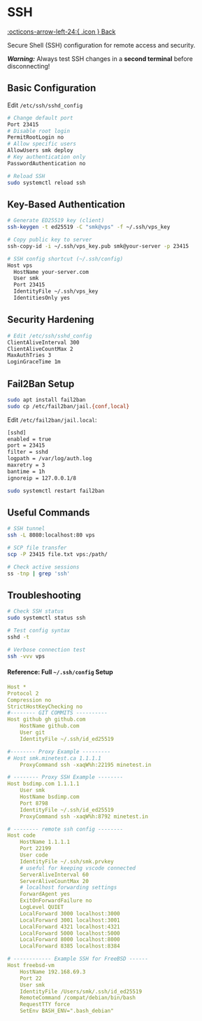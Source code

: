 # SSH

 [:octicons-arrow-left-24:{ .icon } Back](index.md) 

Secure Shell (SSH) configuration for remote access and security.

***Warning:*** Always test SSH changes in a **second terminal** before disconnecting!

## Basic Configuration

Edit `/etc/ssh/sshd_config`

````bash
# Change default port
Port 23415
# Disable root login
PermitRootLogin no
# Allow specific users
AllowUsers smk deploy
# Key authentication only
PasswordAuthentication no
````

````bash
# Reload SSH
sudo systemctl reload ssh
````

## Key-Based Authentication

````bash
# Generate ED25519 key (client)
ssh-keygen -t ed25519 -C "smk@vps" -f ~/.ssh/vps_key

# Copy public key to server
ssh-copy-id -i ~/.ssh/vps_key.pub smk@your-server -p 23415

# SSH config shortcut (~/.ssh/config)
Host vps
  HostName your-server.com
  User smk
  Port 23415
  IdentityFile ~/.ssh/vps_key
  IdentitiesOnly yes
````

## Security Hardening

````bash
# Edit /etc/ssh/sshd_config
ClientAliveInterval 300
ClientAliveCountMax 2
MaxAuthTries 3
LoginGraceTime 1m
````

## Fail2Ban Setup

````bash
sudo apt install fail2ban
sudo cp /etc/fail2ban/jail.{conf,local}
````

Edit `/etc/fail2ban/jail.local`:

````bash
[sshd]
enabled = true
port = 23415
filter = sshd
logpath = /var/log/auth.log
maxretry = 3
bantime = 1h
ignoreip = 127.0.0.1/8
````

````bash
sudo systemctl restart fail2ban
````

## Useful Commands

````bash
# SSH tunnel
ssh -L 8080:localhost:80 vps

# SCP file transfer
scp -P 23415 file.txt vps:/path/

# Check active sessions
ss -tnp | grep 'ssh'
````

## Troubleshooting

````bash
# Check SSH status
sudo systemctl status ssh

# Test config syntax
sshd -t

# Verbose connection test
ssh -vvv vps

````



#### Reference: Full `~/.ssh/config` Setup

````yaml
Host *
Protocol 2
Compression no
StrictHostKeyChecking no
#-------- GIT COMMITS ----------
Host github gh github.com
    HostName github.com
    User git
    IdentityFile ~/.ssh/id_ed25519

#-------- Proxy Example ---------
# Host smk.minetest.ca 1.1.1.1
    ProxyCommand ssh -xaqW%h:22195 minetest.in

# -------- Proxy SSH Example --------
Host bsdimp.com 1.1.1.1
    User smk
    HostName bsdimp.com
    Port 8798
    IdentityFile ~/.ssh/id_ed25519
    ProxyCommand ssh -xaqW%h:8792 minetest.in

# -------- remote ssh config --------
Host code
    HostName 1.1.1.1
    Port 22199
    User code
    IdentityFile ~/.ssh/smk.prvkey
    # useful for keeping vscode connected
    ServerAliveInterval 60
    ServerAliveCountMax 20
    # localhost forwarding settings
    ForwardAgent yes
    ExitOnForwardFailure no
    LogLevel QUIET
    LocalForward 3000 localhost:3000
    LocalForward 3001 localhost:3001
    LocalForward 4321 localhost:4321
    LocalForward 5000 localhost:5000
    LocalForward 8000 localhost:8000
    LocalForward 8385 localhost:8384

# ------------ Example SSH for FreeBSD ------
Host freebsd-vm
    HostName 192.168.69.3
    Port 22
    User smk
    IdentityFile /Users/smk/.ssh/id_ed25519
    RemoteCommand /compat/debian/bin/bash
    RequestTTY force
    SetEnv BASH_ENV=".bash_debian"

````

